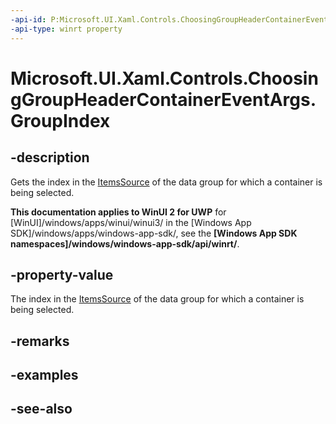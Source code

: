 ```yaml
---
-api-id: P:Microsoft.UI.Xaml.Controls.ChoosingGroupHeaderContainerEventArgs.GroupIndex
-api-type: winrt property
---
```


<!-- Property syntax
public int GroupIndex { get; }
-->

# Microsoft.UI.Xaml.Controls.ChoosingGroupHeaderContainerEventArgs.GroupIndex

## -description
Gets the index in the [ItemsSource](itemscontrol_itemssource.md) of the data group for which a container is being selected.

**This documentation applies to WinUI 2 for UWP** for [WinUI]/windows/apps/winui/winui3/ in the [Windows App SDK]/windows/apps/windows-app-sdk/, see the **[Windows App SDK namespaces]/windows/windows-app-sdk/api/winrt/**.

## -property-value
The index in the [ItemsSource](itemscontrol_itemssource.md) of the data group for which a container is being selected.

## -remarks

## -examples

## -see-also
